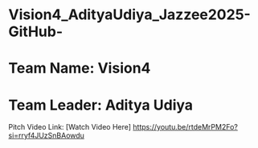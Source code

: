 # Vision4_AdityaUdiya_Jazzee2025-GitHub-
# Team Name: Vision4
# Team Leader: Aditya Udiya


Pitch Video Link:
[Watch Video Here]
https://youtu.be/rtdeMrPM2Fo?si=rryf4JUzSnBAowdu



 
